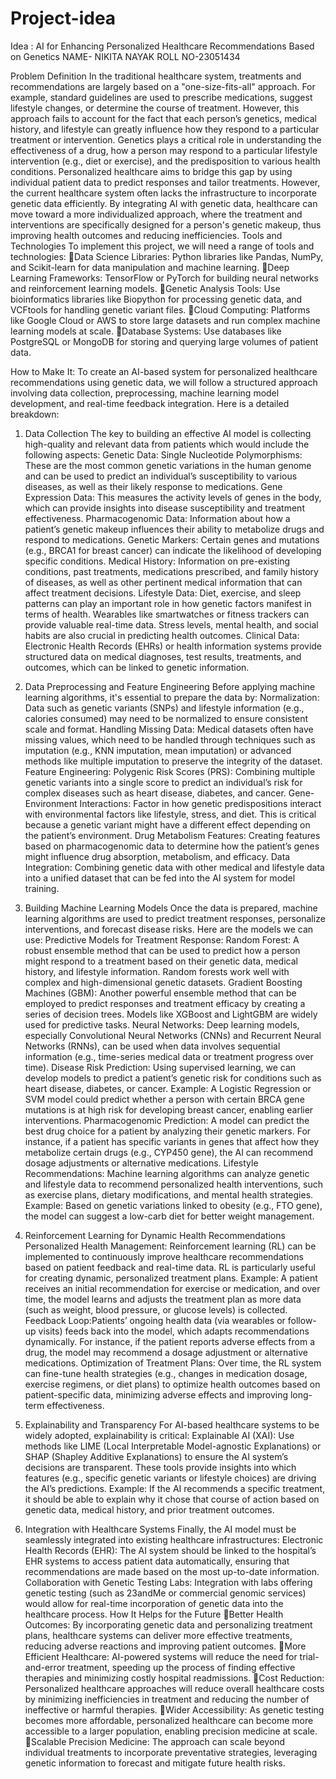 # Project-idea
Idea : AI for Enhancing Personalized Healthcare Recommendations Based on Genetics
NAME- NIKITA NAYAK
ROLL NO-23051434

Problem Definition
In the traditional healthcare system, treatments and recommendations are largely based on a "one-size-fits-all" approach. For example, standard guidelines are used to prescribe medications, suggest lifestyle changes, or determine the course of treatment. However, this approach fails to account for the fact that each person’s genetics, medical history, and lifestyle can greatly influence how they respond to a particular treatment or intervention.
Genetics plays a critical role in understanding the effectiveness of a drug, how a person may respond to a particular lifestyle intervention (e.g., diet or exercise), and the predisposition to various health conditions. Personalized healthcare aims to bridge this gap by using individual patient data to predict responses and tailor treatments. However, the current healthcare system often lacks the infrastructure to incorporate genetic data efficiently.
By integrating AI with genetic data, healthcare can move toward a more individualized approach, where the treatment and interventions are specifically designed for a person's genetic makeup, thus improving health outcomes and reducing inefficiencies.
Tools and Technologies
To implement this project, we will need a range of tools and technologies:
Data Science Libraries: Python libraries like Pandas, NumPy, and Scikit-learn for data manipulation and machine learning.
Deep Learning Frameworks: TensorFlow or PyTorch for building neural networks and reinforcement learning models.
Genetic Analysis Tools: Use bioinformatics libraries like Biopython for processing genetic data, and VCFtools for handling genetic variant files.
Cloud Computing: Platforms like Google Cloud or AWS to store large datasets and run complex machine learning models at scale.
Database Systems: Use databases like PostgreSQL or MongoDB for storing and querying large volumes of patient data.


How to Make It:
To create an AI-based system for personalized healthcare recommendations using genetic data, we will follow a structured approach involving data collection, preprocessing, machine learning model development, and real-time feedback integration. Here is a detailed breakdown:
1. Data Collection
The key to building an effective AI model is collecting high-quality and relevant data from patients which would include the following aspects:
Genetic Data:
Single Nucleotide Polymorphisms: These are the most common genetic variations in the human genome and can be used to predict an individual’s susceptibility to various diseases, as well as their likely response to medications.
Gene Expression Data: This measures the activity levels of genes in the body, which can provide insights into disease susceptibility and treatment effectiveness.
Pharmacogenomic Data: Information about how a patient’s genetic makeup influences their ability to metabolize drugs and respond to medications.
Genetic Markers: Certain genes and mutations (e.g., BRCA1 for breast cancer) can indicate the likelihood of developing specific conditions.
Medical History:
Information on pre-existing conditions, past treatments, medications prescribed, and family history of diseases, as well as other pertinent medical information that can affect treatment decisions.
Lifestyle Data:
Diet, exercise, and sleep patterns can play an important role in how genetic factors manifest in terms of health. Wearables like smartwatches or fitness trackers can provide valuable real-time data.
Stress levels, mental health, and social habits are also crucial in predicting health outcomes.
Clinical Data:
Electronic Health Records (EHRs) or health information systems provide structured data on medical diagnoses, test results, treatments, and outcomes, which can be linked to genetic information.

2. Data Preprocessing and Feature Engineering
Before applying machine learning algorithms, it's essential to prepare the data by:
Normalization: Data such as genetic variants (SNPs) and lifestyle information (e.g., calories consumed) may need to be normalized to ensure consistent scale and format.
Handling Missing Data: Medical datasets often have missing values, which need to be handled through techniques such as imputation (e.g., KNN imputation, mean imputation) or advanced methods like multiple imputation to preserve the integrity of the dataset.
Feature Engineering:
Polygenic Risk Scores (PRS): Combining multiple genetic variants into a single score to predict an individual’s risk for complex diseases such as heart disease, diabetes, and cancer.
Gene-Environment Interactions: Factor in how genetic predispositions interact with environmental factors like lifestyle, stress, and diet. This is critical because a genetic variant might have a different effect depending on the patient’s environment.
Drug Metabolism Features: Creating features based on pharmacogenomic data to determine how the patient’s genes might influence drug absorption, metabolism, and efficacy.
Data Integration: Combining genetic data with other medical and lifestyle data into a unified dataset that can be fed into the AI system for model training.

3. Building Machine Learning Models
Once the data is prepared, machine learning algorithms are used to predict treatment responses, personalize interventions, and forecast disease risks. Here are the models we can use:
Predictive Models for Treatment Response:
Random Forest: A robust ensemble method that can be used to predict how a person might respond to a treatment based on their genetic data, medical history, and lifestyle information. Random forests work well with complex and high-dimensional genetic datasets.
Gradient Boosting Machines (GBM): Another powerful ensemble method that can be employed to predict responses and treatment efficacy by creating a series of decision trees. Models like XGBoost and LightGBM are widely used for predictive tasks.
Neural Networks: Deep learning models, especially Convolutional Neural Networks (CNNs) and Recurrent Neural Networks (RNNs), can be used when data involves sequential information (e.g., time-series medical data or treatment progress over time).
Disease Risk Prediction:
Using supervised learning, we can develop models to predict a patient’s genetic risk for conditions such as heart disease, diabetes, or cancer.
Example: A Logistic Regression or SVM model could predict whether a person with certain BRCA gene mutations is at high risk for developing breast cancer, enabling earlier interventions.
Pharmacogenomic Prediction:
A model can predict the best drug choice for a patient by analyzing their genetic markers. For instance, if a patient has specific variants in genes that affect how they metabolize certain drugs (e.g., CYP450 gene), the AI can recommend dosage adjustments or alternative medications.
Lifestyle Recommendations:
Machine learning algorithms can analyze genetic and lifestyle data to recommend personalized health interventions, such as exercise plans, dietary modifications, and mental health strategies.
Example: Based on genetic variations linked to obesity (e.g., FTO gene), the model can suggest a low-carb diet for better weight management.

4. Reinforcement Learning for Dynamic Health Recommendations
Personalized Health Management:
Reinforcement learning (RL) can be implemented to continuously improve healthcare recommendations based on patient feedback and real-time data. RL is particularly useful for creating dynamic, personalized treatment plans.
Example: A patient receives an initial recommendation for exercise or medication, and over time, the model learns and adjusts the treatment plan as more data (such as weight, blood pressure, or glucose levels) is collected.
Feedback Loop:Patients’ ongoing health data (via wearables or follow-up visits) feeds back into the model, which adapts recommendations dynamically. For instance, if the patient reports adverse effects from a drug, the model may recommend a dosage adjustment or alternative medications.
Optimization of Treatment Plans:
Over time, the RL system can fine-tune health strategies (e.g., changes in medication dosage, exercise regimens, or diet plans) to optimize health outcomes based on patient-specific data, minimizing adverse effects and improving long-term effectiveness.

5. Explainability and Transparency
For AI-based healthcare systems to be widely adopted, explainability is critical:
Explainable AI (XAI): Use methods like LIME (Local Interpretable Model-agnostic Explanations) or SHAP (Shapley Additive Explanations) to ensure the AI system’s decisions are transparent. These tools provide insights into which features (e.g., specific genetic variants or lifestyle choices) are driving the AI’s predictions.
Example: If the AI recommends a specific treatment, it should be able to explain why it chose that course of action based on genetic data, medical history, and prior treatment outcomes.
6. Integration with Healthcare Systems
Finally, the AI model must be seamlessly integrated into existing healthcare infrastructures:
Electronic Health Records (EHR): The AI system should be linked to the hospital’s EHR systems to access patient data automatically, ensuring that recommendations are made based on the most up-to-date information.
Collaboration with Genetic Testing Labs: Integration with labs offering genetic testing (such as 23andMe or commercial genomic services) would allow for real-time incorporation of genetic data into the healthcare process.
How It Helps for the Future
Better Health Outcomes: By incorporating genetic data and personalizing treatment plans, healthcare systems can deliver more effective treatments, reducing adverse reactions and improving patient outcomes.
More Efficient Healthcare: AI-powered systems will reduce the need for trial-and-error treatment, speeding up the process of finding effective therapies and minimizing costly hospital readmissions.
Cost Reduction: Personalized healthcare approaches will reduce overall healthcare costs by minimizing inefficiencies in treatment and reducing the number of ineffective or harmful therapies.
Wider Accessibility: As genetic testing becomes more affordable, personalized healthcare can become more accessible to a larger population, enabling precision medicine at scale.
Scalable Precision Medicine: The approach can scale beyond individual treatments to incorporate preventative strategies, leveraging genetic information to forecast and mitigate future health risks.

